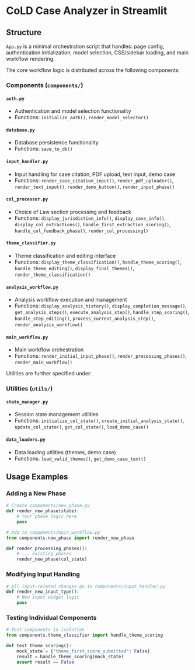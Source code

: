 # CoLD Case Analyzer in Streamlit

## Structure

`App.py` is a minimal orchestration script that handles: page config, authentication initialization, model selection, CSS/sidebar loading, and main workflow rendering.

The core workflow logic is distributed across the following components:

### Components (`components/`)

#### `auth.py`
- Authentication and model selection functionality
- Functions: `initialize_auth()`, `render_model_selector()`

#### `database.py`  
- Database persistence functionality
- Functions: `save_to_db()`

#### `input_handler.py`
- Input handling for case citation, PDF upload, text input, demo case
- Functions: `render_case_citation_input()`, `render_pdf_uploader()`, `render_text_input()`, `render_demo_button()`, `render_input_phase()`

#### `col_processor.py`
- Choice of Law section processing and feedback
- Functions: `display_jurisdiction_info()`, `display_case_info()`, `display_col_extractions()`, `handle_first_extraction_scoring()`, `handle_col_feedback_phase()`, `render_col_processing()`

#### `theme_classifier.py`
- Theme classification and editing interface
- Functions: `display_theme_classification()`, `handle_theme_scoring()`, `handle_theme_editing()`, `display_final_themes()`, `render_theme_classification()`

#### `analysis_workflow.py`
- Analysis workflow execution and management
- Functions: `display_analysis_history()`, `display_completion_message()`, `get_analysis_steps()`, `execute_analysis_step()`, `handle_step_scoring()`, `handle_step_editing()`, `process_current_analysis_step()`, `render_analysis_workflow()`

#### `main_workflow.py`
- Main workflow orchestration
- Functions: `render_initial_input_phase()`, `render_processing_phases()`, `render_main_workflow()`

Utilities are further specified under:

### Utilities (`utils/`)

#### `state_manager.py`
- Session state management utilities
- Functions: `initialize_col_state()`, `create_initial_analysis_state()`, `update_col_state()`, `get_col_state()`, `load_demo_case()`

#### `data_loaders.py`
- Data loading utilities (themes, demo case)
- Functions: `load_valid_themes()`, `get_demo_case_text()`

## Usage Examples

### Adding a New Phase
```python
# Create components/new_phase.py
def render_new_phase(state):
    # Your phase logic here
    pass

# Add to components/main_workflow.py
from components.new_phase import render_new_phase

def render_processing_phases():
    # ... existing phases
    render_new_phase(col_state)
```

### Modifying Input Handling
```python
# All input-related changes go in components/input_handler.py
def render_new_input_type():
    # New input widget logic
    pass
```

### Testing Individual Components
```python
# Test components in isolation
from components.theme_classifier import handle_theme_scoring

def test_theme_scoring():
    mock_state = {"theme_first_score_submitted": False}
    result = handle_theme_scoring(mock_state)
    assert result == False
```